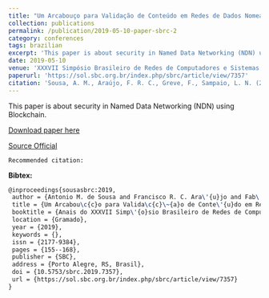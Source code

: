 ```yaml
---
title: "Um Arcabouço para Validação de Conteúdo em Redes de Dados Nomeados baseado em Blockchain"
collection: publications
permalink: /publication/2019-05-10-paper-sbrc-2
category: conferences
tags: brazilian
excerpt: 'This paper is about security in Named Data Networking (NDN) using Blockchain.'
date: 2019-05-10
venue: 'XXXVII Simpósio Brasileiro de Redes de Computadores e Sistemas Distribuídos (SBRC)'
paperurl: 'https://sol.sbc.org.br/index.php/sbrc/article/view/7357'
citation: 'Sousa, A. M., Araújo, F. R. C., Greve, F., Sampaio, L. N. (2019). &quot;Um Arcabouço para Validação de Conteúdo em Redes de Dados Nomeados baseado em Blockchain.&quot; <i>In XXXVII Simpósio Brasileiro de Redes de Computadores e Sistemas Distribuídos (SBRC)</i>. (pp. 155-168). Gramado, RS: SBC.'
---
```

This paper is about security in Named Data Networking (NDN) using Blockchain.

[Download paper here](https://renato2012.github.io/files/2019-sbrc-2.pdf)

[Source Official](http://dx.doi.org/10.5753/sbrc.2019.7357)

`Recommended citation:`

**Bibtex:**

```tex
@inproceedings{sousasbrc:2019,
 author = {Antonio M. de Sousa and Francisco R. C. Ara\'{u}jo and Fab\'{i}ola Greve and Leobino Sampaio},
 title = {Um Arcabou\c{c}o para Valida\c{c}\~{a}o de Conte\'{u}do em Redes de Dados Nomeados baseado em Blockchain},
 booktitle = {Anais do XXXVII Simp\'{o}sio Brasileiro de Redes de Computadores e Sistemas Distribu\'{i}dos},
 location = {Gramado},
 year = {2019},
 keywords = {},
 issn = {2177-9384},
 pages = {155--168},
 publisher = {SBC},
 address = {Porto Alegre, RS, Brasil},
 doi = {10.5753/sbrc.2019.7357},
 url = {https://sol.sbc.org.br/index.php/sbrc/article/view/7357}
}
```
